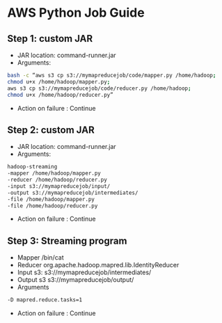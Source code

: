# AWS Python Job Guide

## Step 1:  custom JAR
- JAR location: command-runner.jar
- Arguments: 
```bash
bash -c “aws s3 cp s3://mymapreducejob/code/mapper.py /home/hadoop;
chmod u+x /home/hadoop/mapper.py; 
aws s3 cp s3://mymapreducejob/code/reducer.py /home/hadoop; 
chmod u+x /home/hadoop/reducer.py”
``` 
- Action on failure : Continue

## Step 2: custom JAR
- JAR location: command-runner.jar
- Arguments: 
```bash
hadoop-streaming 
-mapper /home/hadoop/mapper.py 
-reducer /home/hadoop/reducer.py 
-input s3://mymapreducejob/input/ 
-output s3://mymapreducejob/intermediates/ 
-file /home/hadoop/mapper.py 
-file /home/hadoop/reducer.py
```
- Action on failure : Continue

## Step 3: Streaming program
- Mapper /bin/cat
- Reducer org.apache.hadoop.mapred.lib.IdentityReducer
- Input s3: s3://mymapreducejob/intermediates/ 
- Output s3 s3://mymapreducejob/output/
- Arguments
```bash
-D mapred.reduce.tasks=1
```
- Action on failure : Continue
